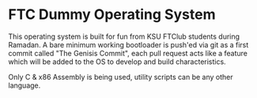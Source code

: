 # FTC Dummy Operating System
This operating system is built for fun from KSU FTClub students during Ramadan.
A bare minimum working bootloader is push'ed via git as a first commit called "The Genisis Commit", each pull request acts like a feature which will be added to the OS to develop and build characteristics.

Only C & x86 Assembly is being used, utility scripts can be any other language.